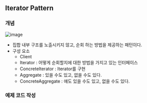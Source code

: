 ## Iterator Pattern

### 개념 

![image](https://user-images.githubusercontent.com/5865308/194068227-4748f7af-a9a8-48cb-8f3b-56968e7f32e4.png)

* 집합 내부 구조를 노출시키지 않고, 순회 하는 방법을 제공하는 패턴이다.
* 구성 요소
    * Client
    * Iterator<Interface> : 어떻게 순회할지에 대한 방법을 가지고 있는 인터페이스
    * ConcreteIterator : Iterator를 구현
    * Aggregate<Interface> : 있을 수도 있고, 없을 수도 있다.
    * ConcreteAggregate : 얘도 있을 수도 있고, 없을 수도 있다. 

### 예제 코드 작성